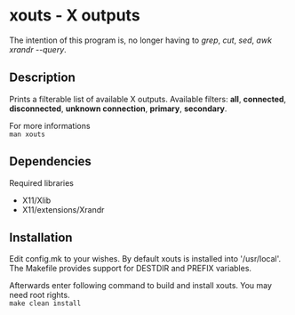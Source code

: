 # xouts - X outputs

The intention of this program is, no longer having to _grep_, _cut_, _sed_, _awk_ _xrandr --query_.

## Description

Prints a filterable list of available X outputs.
Available filters: **all**, **connected**, **disconnected**, **unknown connection**, **primary**, **secondary**.

For more informations  
`man xouts`


## Dependencies

Required libraries
*  X11/Xlib
*  X11/extensions/Xrandr

## Installation

Edit config.mk to your wishes.
By default xouts is installed into '/usr/local'.
The Makefile provides support for DESTDIR and PREFIX variables.

Afterwards enter following command to build and install xouts.
You may need root rights.  
`make clean install`


